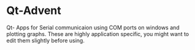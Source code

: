 # Qt-Advent
Qt- Apps for Serial communicaion using COM ports on windows and plotting graphs.
These are highly application specific, you might want to edit them slightly before using.
